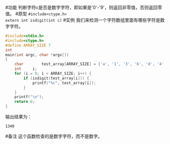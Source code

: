 #功能
判断字符c是否是数字字符，即如果是'0'-'9'，则返回非零值，否则返回零值。
#原型
`#include<ctype.h>`  
`extern int isdigit(int c)`
#实例
我们来检测一个字符数组里面有哪些字符是数字字符。
```c
#include<stdio.h>
#include<ctype.h>
#define ARRAY_SIZE 7
int
main(int argc, char *argv[])
{
	char		test_array[ARRAY_SIZE] = {'a', '1', '3', 'b', 'd', '4', '0'};
	int		i;
	for (i = 0; i < ARRAY_SIZE; i++) {
		if (isdigit(test_array[i])) {
			printf("%c", test_array[i]);
		}
	}
	printf("\n");
	return 0;
}
```
输出结果为：
```shell
1340
```
#备注
这个函数检查的是数字字符，而不是数字。
